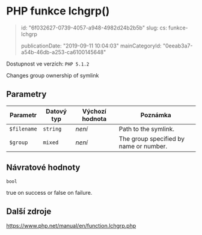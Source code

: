 PHP funkce lchgrp()
===================

> id: "6f032627-0739-4057-a948-4982d24b2b5b"
> slug:
> 	cs: funkce-lchgrp
>
> publicationDate: "2019-09-11 10:04:03"
> mainCategoryId: "0eeab3a7-a54b-46db-a253-ca6100145648"

Dostupnost ve verzích: `PHP 5.1.2`

Changes group ownership of symlink


Parametry
--------------

| Parametr | Datový typ | Výchozí hodnota | Poznámka |
|-----|-----|-----|-----|
| `$filename` | `string` | *není* | Path to the symlink. |
| `$group` | `mixed` | *není* | The group specified by name or number. |


Návratové hodnoty
----------------

`bool`

true on success or false on failure.

Další zdroje
------------

https://www.php.net/manual/en/function.lchgrp.php
